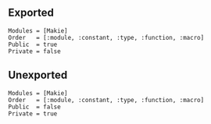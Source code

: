 ## Exported

```@autodocs
Modules = [Makie]
Order   = [:module, :constant, :type, :function, :macro]
Public  = true
Private = false
```

## Unexported

```@autodocs
Modules = [Makie]
Order   = [:module, :constant, :type, :function, :macro]
Public  = false
Private = true
```
